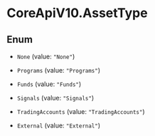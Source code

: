 # CoreApiV10.AssetType

## Enum


* `None` (value: `"None"`)

* `Programs` (value: `"Programs"`)

* `Funds` (value: `"Funds"`)

* `Signals` (value: `"Signals"`)

* `TradingAccounts` (value: `"TradingAccounts"`)

* `External` (value: `"External"`)


